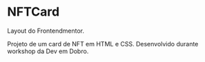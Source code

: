  # NFTCard
Layout do Frontendmentor.

Projeto de um card de NFT em HTML e CSS.
Desenvolvido durante workshop da Dev em Dobro.
